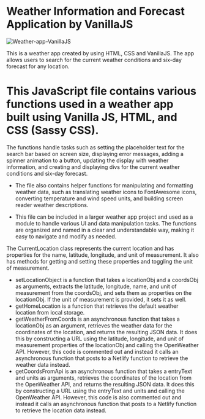 # Weather Information and Forecast Application by VanillaJS

![Weather-app-VanillaJS](https://socialify.git.ci/farhansadeed/Weather-app-VanillaJS/image?description=1&font=Raleway&language=1&name=1&owner=1&pattern=Solid&stargazers=1&theme=Dark)

This is a weather app created by using HTML, CSS and VanillaJS. 
The app allows users to search for the current weather conditions and six-day forecast for any location. 

# This JavaScript file contains various functions used in a weather app built using Vanilla JS, HTML, and CSS (Sassy CSS). 
The functions handle tasks such as setting the placeholder text for the search bar based on screen size, 
displaying error messages, adding a spinner animation to a button, updating the display with weather information, 
and creating and displaying divs for the current weather conditions and six-day forecast.

- The file also contains helper functions for manipulating and formatting weather data, 
such as translating weather icons to FontAwesome icons, converting temperature and wind speed units, and building screen reader weather descriptions.

- This file can be included in a larger weather app project and used as a module to handle various UI and 
data manipulation tasks. The functions are organized and named in a clear and understandable way, making it easy to navigate and modify as needed.

The CurrentLocation class represents the current location and has properties for the 
name, latitude, longitude, and unit of measurement. It also has methods for getting and setting these properties and toggling the unit of measurement.
- setLocationObject is a function that takes a locationObj and a coordsObj as arguments, 
extracts the latitude, longitude, name, and unit of measurement from the coordsObj, 
and sets them as properties on the locationObj. 
If the unit of measurement is provided, it sets it as well.
- getHomeLocation is a function that retrieves the default weather location from local storage.
- getWeatherFromCoords is an asynchronous function that takes a locationObj as an argument, 
retrieves the weather data for the coordinates of the location, and returns the resulting JSON data. 
It does this by constructing a URL using the latitude, longitude, and unit of measurement properties 
of the locationObj and calling the OpenWeather API. However, this code is commented out and instead 
it calls an asynchronous function that posts to a Netlify function to retrieve the weather data instead.
- getCoordsFromApi is an asynchronous function that takes a entryText and units as arguments, 
retrieves the coordinates of the location from the OpenWeather API, and returns the resulting JSON data. 
It does this by constructing a URL using the entryText and units and calling the OpenWeather API. 
However, this code is also commented out and instead it calls an asynchronous function that posts to a Netlify function to retrieve the location data instead.
